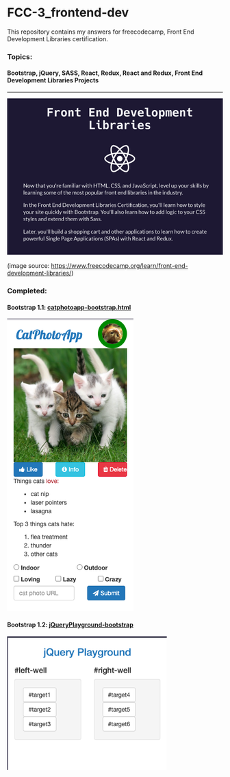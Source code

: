 # FCC-3_frontend-dev
This repository contains my answers for freecodecamp, Front End Development Libraries certification.
### Topics:
#### Bootstrap, jQuery, SASS, React, Redux, React and Redux, Front End Development Libraries Projects


*** 
![](images/ss1.png)

(image source: https://www.freecodecamp.org/learn/front-end-development-libraries/)

### Completed:

#### Bootstrap 1.1: [catphotoapp-bootstrap.html](catphotoapp-bootstrap.html)

![](images/catphotoapp-bootstrap.html.png)

#### Bootstrap 1.2: [jQueryPlayground-bootstrap](jQueryPlayground-bootstrap.html)

![](images/jQueryPlayground-bootstrap.html.png)
